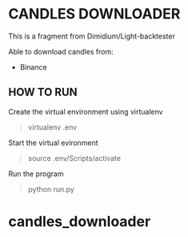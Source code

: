 

# CANDLES DOWNLOADER


This is a fragment from Dimidium/Light-backtester

Able to download candles from:

- Binance



## HOW TO RUN

Create the virtual environment using virtualenv

> virtualenv .env

Start the virtual evironment

> source .env/Scripts/activate

Run the program

> python run.py
# candles_downloader
